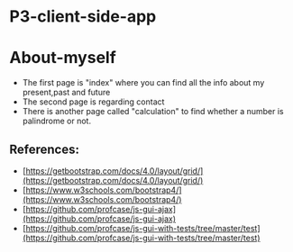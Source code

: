 # P3-client-side-app
# About-myself
* The first page is "index" where you can find all the info about my present,past and future
* The second page is regarding contact
* There is another page called "calculation" to find whether a number is palindrome or not.
## References:
* [https://getbootstrap.com/docs/4.0/layout/grid/](https://getbootstrap.com/docs/4.0/layout/grid/)
* [https://www.w3schools.com/bootstrap4/](https://www.w3schools.com/bootstrap4/)
* [https://github.com/profcase/js-gui-ajax](https://github.com/profcase/js-gui-ajax)
* [https://github.com/profcase/js-gui-with-tests/tree/master/test](https://github.com/profcase/js-gui-with-tests/tree/master/test)
